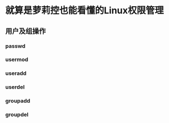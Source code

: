 # 就算是萝莉控也能看懂的Linux权限管理

## 用户及组操作
### passwd
### usermod
### useradd
### userdel
### groupadd
### groupdel